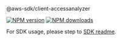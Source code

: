 @aws-sdk/client-accessanalyzer

[![NPM version](https://img.shields.io/npm/v/@aws-sdk/client-accessanalyzer/rc.svg)](https://www.npmjs.com/package/@aws-sdk/client-accessanalyzer)
[![NPM downloads](https://img.shields.io/npm/dm/@aws-sdk/client-accessanalyzer.svg)](https://www.npmjs.com/package/@aws-sdk/client-accessanalyzer)

For SDK usage, please step to [SDK readme](https://github.com/aws/aws-sdk-js-v3).
